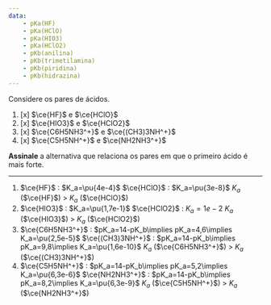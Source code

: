 ```yaml
---
data:
    - pKa(HF)
    - pKa(HClO)
    - pKa(HIO3)
    - pKa(HClO2)
    - pKb(anilina)
    - pKb(trimetilamina)
    - pKb(piridina)
    - pKb(hidrazina)
---
```


Considere os pares de ácidos.

1. [x] $\ce{HF}$ e $\ce{HClO}$
2. [x] $\ce{HIO3}$ e $\ce{HClO2}$
3. [x] $\ce{C6H5NH3^+}$ e $\ce{(CH3)3NH^+}$
4. [x] $\ce{C5H5NH^+}$ e $\ce{NH2NH3^+}$

**Assinale** a alternativa que relaciona os pares em que o primeiro ácido é mais forte.

---


1. $\ce{HF}$ : $K_a=\pu{4e-4}$ $\ce{HClO}$ : $K_a=\pu{3e-8}$ $K_a$ ($\ce{HF}$) > $K_a$ ($\ce{HClO}$)
2. $\ce{HIO3}$ : $K_a=\pu{1,7e-1}$ $\ce{HClO2}$ : $K_a=1e-2$ $K_a$ ($\ce{HIO3}$) > $K_a$ ($\ce{HClO2}$)
3. $\ce{C6H5NH3^+}$ : $pK_a=14-pK_b\implies pK_a=4,6\implies K_a=\pu{2,5e-5}$ $\ce{(CH3)3NH^+}$ : $pK_a=14-pK_b\implies pK_a=9,8\implies K_a=\pu{1,6e-10}$ $K_a$ ($\ce{C6H5NH3^+}$) > $K_a$ ($\ce{(CH3)3NH^+}$)
4. $\ce{C5H5NH^+}$ : $pK_a=14-pK_b\implies pK_a=5,2\implies K_a=\pu{6,3e-6}$ $\ce{NH2NH3^+}$ : $pK_a=14-pK_b\implies pK_a=8,2\implies K_a=\pu{6,3e-9}$ $K_a$ ($\ce{C5H5NH^+}$) > $K_a$ ($\ce{NH2NH3^+}$)


